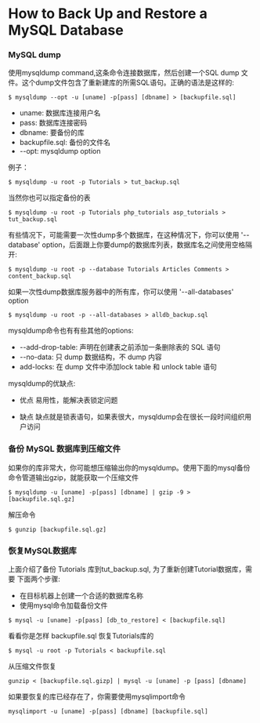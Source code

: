 # How to Back Up and Restore a MySQL Database

### MySQL dump

使用mysqldump command,这条命令连接数据库，然后创建一个SQL dump 文件。这个dump文件包含了重新建库的所需SQL语句。正确的语法是这样的:

```
$ mysqldump --opt -u [uname] -p[pass] [dbname] > [backupfile.sql]

```
- uname: 数据库连接用户名
- pass: 数据库连接密码
- dbname: 要备份的库
- backupfile.sql: 备份的文件名
- --opt: mysqldump option

例子：

```
$ mysqldump -u root -p Tutorials > tut_backup.sql
```
当然你也可以指定备份的表

```
$ mysqldump -u root -p Tutorials php_tutorials asp_tutorials > tut_backup.sql
```

有些情况下，可能需要一次性dump多个数据库，在这种情况下，你可以使用 '--database' option，后面跟上你要dump的数据库列表，数据库名之间使用空格隔开:

```
$ mysqldump -u root -p --database Tutorials Articles Comments > content_backup.sql
``` 

如果一次性dump数据库服务器中的所有库，你可以使用 '--all-databases' option

```
$ mysqldump -u root -p --all-databases > alldb_backup.sql
```

mysqldump命令也有有些其他的options:
- --add-drop-table: 声明在创建表之前添加一条删除表的 SQL 语句
- --no-data: 只 dump 数据结构，不 dump 内容
- add-locks: 在 dump 文件中添加lock table 和 unlock table 语句

mysqldump的优缺点:

- 优点
易用性，能解决表锁定问题

- 缺点
缺点就是锁表语句，如果表很大，mysqldump会在很长一段时间组织用户访问

### 备份 MySQL 数据库到压缩文件
如果你的库非常大，你可能想压缩输出你的mysqldump。使用下面的mysql备份命令管道输出gzip，就能获取一个压缩文件

```
$ mysqldump -u [uname] -p[pass] [dbname] | gzip -9 > [backupfile.sql.gz]
```
解压命令

```
$ gunzip [backupfile.sql.gz]
```
### 恢复MySQL数据库

上面介绍了备份 Tutorials 库到tut_backup.sql, 为了重新创建Tutorial数据库，需要
下面两个步骤:

- 在目标机器上创建一个合适的数据库名称
- 使用mysql命令加载备份文件

```
$ mysql -u [uname] -p[pass] [db_to_restore] < [backupfile.sql]
```

看看你是怎样 backupfile.sql 恢复Tutorials库的

```
$ mysql -u root -p Tutorials < backupfile.sql
```
从压缩文件恢复

```
gunzip < [backupfile.sql.gizp] | mysql -u [uname] -p [pass] [dbname]
```
如果要恢复的库已经存在了，你需要使用mysqlimport命令

```
mysqlimport -u [uname] -p[pass] [dbname] [backupfile.sql]
```
